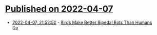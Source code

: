 # [Published on 2022-04-07](index.md)

* [2022-04-07, 21:52:50](https://news.ycombinator.com/item?id=30950780) - [Birds Make Better Bipedal Bots Than Humans Do](https://www.scientificamerican.com/article/birds-make-better-bipedal-bots-than-humans-do/)
